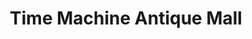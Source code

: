 ---
title: "Time Machine Antique Mall"
url: /saint-peters/time-machine-antique-mall/
shop: Antiquitäten
---